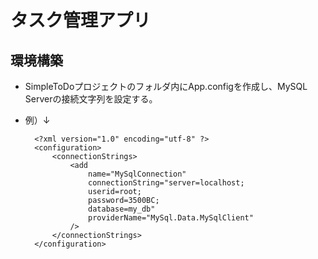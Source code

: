 ﻿# タスク管理アプリ

## 環境構築

- SimpleToDoプロジェクトのフォルダ内にApp.configを作成し、MySQL Serverの接続文字列を設定する。
- 例）↓
  
  ```App.config
    <?xml version="1.0" encoding="utf-8" ?>
    <configuration>
        <connectionStrings>
            <add 
                name="MySqlConnection" 
                connectionString="server=localhost;
                userid=root;
                password=3500BC;
                database=my_db"
                providerName="MySql.Data.MySqlClient"
            />
        </connectionStrings>
    </configuration>
  ```

